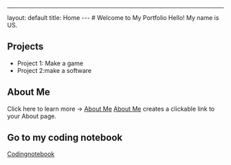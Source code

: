 ---
layout: default
title: Home
--- # Welcome to My Portfolio Hello! My name is US.
## Projects
- Project 1: Make a game
- Project 2:make a software
## About Me
Click here to learn more → [About Me](about.md)
[About Me](about.md) creates a clickable link to your About page.

## Go to my coding notebook
[Codingnotebook](notebook.md)
